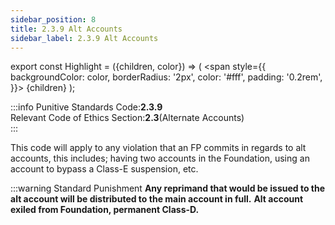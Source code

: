 ```yaml
---
sidebar_position: 8
title: 2.3.9 Alt Accounts
sidebar_label: 2.3.9 Alt Accounts
---
```


export const Highlight = ({children, color}) => (
<span
style={{
      backgroundColor: color,
      borderRadius: '2px',
      color: '#fff',
      padding: '0.2rem',
    }}>
{children}
</span>
);

:::info
Punitive Standards Code:<Highlight color="#E46C07">**2.3.9**</Highlight> <br />
Relevant Code of Ethics Section:<Highlight color="#18A304">**2.3**</Highlight>(Alternate Accounts) <br />
:::

This code will apply to any violation that an FP commits in regards to alt accounts, this includes; having two accounts in the Foundation, using an account to bypass a Class-E suspension, etc. 

:::warning Standard Punishment
**Any reprimand that would be issued to the alt account will be distributed to the main account in full.**
**Alt account exiled from Foundation, permanent Class-D.**
